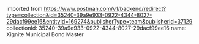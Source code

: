 imported from https://www.postman.com/v1/backend/redirect?type=collection&id=35240-39a9e933-0922-4344-8027-29dacf99ee16&entityId=169274&publisherType=team&publisherId=37129
collectionId: 35240-39a9e933-0922-4344-8027-29dacf99ee16
name: Xignite Municipal Bond Master